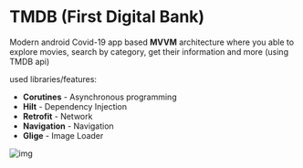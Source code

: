 # TMDB (First Digital Bank)

Modern android Covid-19 app based <b>MVVM</b> architecture where you able to explore movies, search by category, get their information and more (using TMDB api) 

used libraries/features:
* <b>Corutines</b> - Asynchronous programming
* <b>Hilt</b> - Dependency Injection
* <b>Retrofit</b> - Network
* <b>Navigation</b> - Navigation
* <b>Glige</b> - Image Loader

![img](demo.gif)
